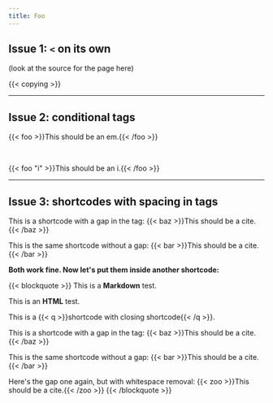 ```yaml
---
title: Foo
---
```


## Issue 1: `<` on its own

(look at the source for the page here)

{{< copying >}}

---

## Issue 2: conditional tags

{{< foo >}}This should be an em.{{< /foo >}}

<br>

{{< foo "i" >}}This should be an i.{{< /foo >}}

---

## Issue 3: shortcodes with spacing in tags

This is a shortcode with a gap in the tag: {{< baz >}}This should be a cite.{{< /baz >}}

This is the same shortcode without a gap: {{< bar >}}This should be a cite.{{< /bar >}}

**Both work fine. Now let's put them inside another shortcode:**

{{< blockquote >}}
This is a **Markdown** test.

This is an <b>HTML</b> test.

This is a {{< q >}}shortcode with closing shortcode{{< /q >}}.

This is a shortcode with a gap in the tag: {{< baz >}}This should be a cite.{{< /baz >}}

This is the same shortcode without a gap: {{< bar >}}This should be a cite.{{< /bar >}}

Here's the gap one again, but with whitespace removal: {{< zoo >}}This should be a cite.{{< /zoo >}}
{{< /blockquote >}}

